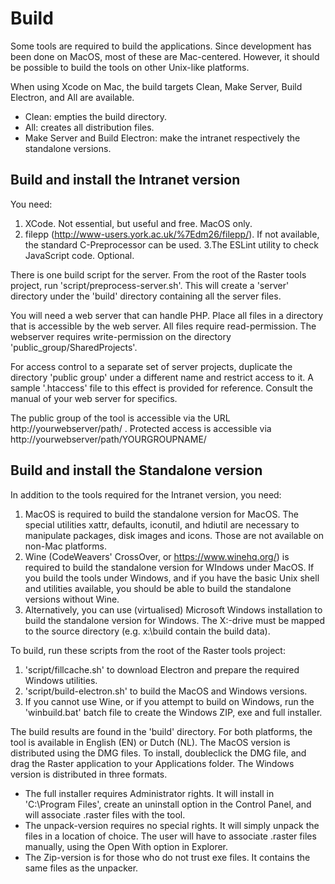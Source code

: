 # Build
Some tools are required to build the applications. Since development has been done on MacOS, most of these
are Mac-centered. However, it should be possible to build the tools on other Unix-like platforms.

When using Xcode on Mac, the build targets Clean, Make Server, Build Electron, and All are available. 
* Clean: empties the build directory. 
* All: creates all distribution files.
* Make Server and Build Electron: make the intranet respectively the standalone versions.

## Build and install the Intranet version
You need:
1. XCode. Not essential, but useful and free. MacOS only.
2. filepp (http://www-users.york.ac.uk/%7Edm26/filepp/). If not available, the standard C-Preprocessor can be used.
3.The ESLint utility to check JavaScript code. Optional.

There is one build script for the server. From the root of the Raster tools project, run 'script/preprocess-server.sh'. This will create a 'server' directory under the 'build' directory containing all the server files.

You will need a web server that can handle PHP. Place all files in a directory that is accessible by the web server. All files require read-permission. The webserver requires write-permission on the directory 'public_group/SharedProjects'.

For access control to a separate set of server projects, duplicate the directory 'public group' under a different name and restrict access to it. A sample '.htaccess' file to this effect is provided for reference. Consult the manual of your web server for specifics.

The public group of the tool is accessible via the URL http://yourwebserver/path/ .
Protected access is accessible via http://yourwebserver/path/YOURGROUPNAME/


## Build and install the Standalone version
In addition to the tools required for the Intranet version, you need:
1. MacOS is required to build the standalone version for MacOS. The special utilities xattr, defaults, iconutil, and hdiutil are necessary to manipulate packages, disk images and icons. Those are not available on non-Mac platforms.
2. Wine (CodeWeavers' CrossOver, or https://www.winehq.org/) is required to build the standalone version for WIndows under MacOS. If you build the tools under Windows, and if you have the basic Unix shell and utilities available, you should be able to build the standalone versions without Wine.
3. Alternatively, you can use (virtualised) Microsoft Windows installation to build the standalone version for Windows. The X:-drive must be mapped to the source directory (e.g. x:\build contain the build data).

To build, run these scripts from the root of the Raster tools project:
1. 'script/fillcache.sh' to download Electron and prepare the required Windows utilities.
2. 'script/build-electron.sh' to build the MacOS and Windows versions.
3. If you cannot use Wine, or if you attempt to build on Windows,  run the 'winbuild.bat' batch file to create the Windows ZIP, exe and full installer.

The build results are found in the 'build' directory. For both platforms, the tool is available in English (EN) or Dutch (NL).
The MacOS version is distributed using the DMG files. To install, doubleclick the DMG file, and drag the Raster application to your Applications folder.
The Windows version is distributed in three formats.
* The full installer requires Administrator rights. It will install in 'C:\Program Files', create an uninstall option in the Control Panel, and will associate .raster files with the tool.
* The unpack-version requires no special rights. It will simply unpack the files in a location of choice. The user will have to associate .raster files manually, using the Open With option in Explorer.
* The Zip-version is for those who do not trust exe files. It contains the same files as the unpacker.
